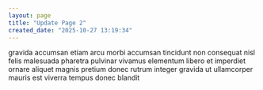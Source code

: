 ```yaml
---
layout: page
title: "Update Page 2"
created_date: "2025-10-27 13:19:34"
---
```


gravida accumsan etiam arcu morbi accumsan tincidunt non consequat nisl felis malesuada pharetra pulvinar vivamus elementum libero et imperdiet ornare aliquet magnis pretium donec rutrum integer gravida ut ullamcorper mauris est viverra tempus donec blandit 
